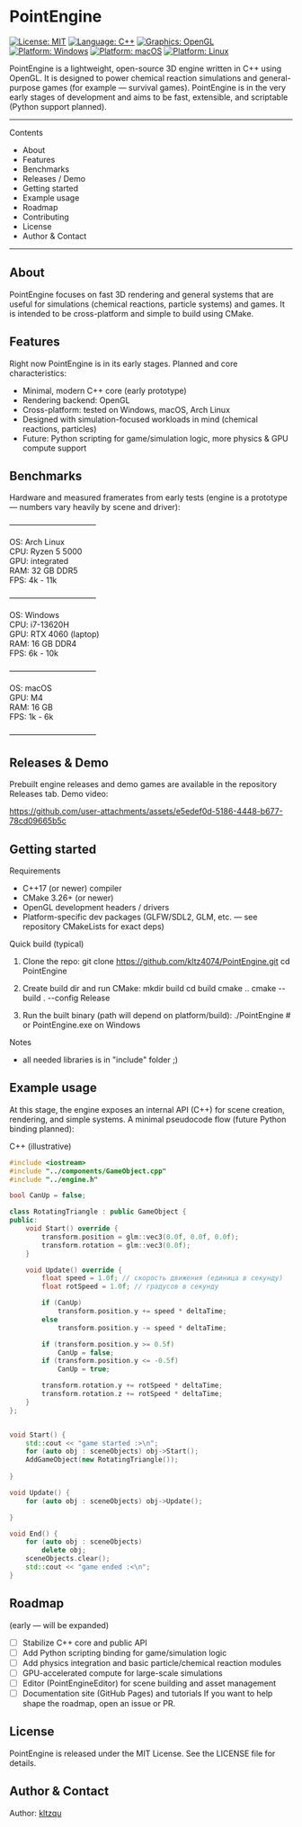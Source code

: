 # PointEngine

[![License: MIT](https://img.shields.io/badge/License-MIT-yellow.svg)](https://opensource.org/licenses/MIT)
[![Language: C++](https://img.shields.io/badge/Language-C%2B%2B-blue.svg)]()
[![Graphics: OpenGL](https://img.shields.io/badge/Graphics-OpenGL-lightgrey.svg)]()
[![Platform: Windows](https://img.shields.io/badge/Platform-Windows-brightgreen.svg)]()
[![Platform: macOS](https://img.shields.io/badge/Platform-macOS-9cf.svg)]()
[![Platform: Linux](https://img.shields.io/badge/Platform-Linux-orange.svg)]()

PointEngine is a lightweight, open-source 3D engine written in C++ using OpenGL. It is designed to power chemical reaction simulations and general-purpose games (for example — survival games). PointEngine is in the very early stages of development and aims to be fast, extensible, and scriptable (Python support planned).

---

Contents
- About
- Features
- Benchmarks
- Releases / Demo
- Getting started
- Example usage
- Roadmap
- Contributing
- License
- Author & Contact

---

About
-----
PointEngine focuses on fast 3D rendering and general systems that are useful for simulations (chemical reactions, particle systems) and games. It is intended to be cross-platform and simple to build using CMake.

Features
--------
Right now PointEngine is in its early stages. Planned and core characteristics:

- Minimal, modern C++ core (early prototype)
- Rendering backend: OpenGL
- Cross-platform: tested on Windows, macOS, Arch Linux
- Designed with simulation-focused workloads in mind (chemical reactions, particles)
- Future: Python scripting for game/simulation logic, more physics & GPU compute support

Benchmarks
----------
Hardware and measured framerates from early tests (engine is a prototype — numbers vary heavily by scene and driver):

———————————

OS: Arch Linux  
CPU: Ryzen 5 5000  
GPU: integrated  
RAM: 32 GB DDR5  
FPS: 4k - 11k

———————————

OS: Windows  
CPU: i7-13620H  
GPU: RTX 4060 (laptop)  
RAM: 16 GB DDR4  
FPS: 6k - 10k

———————————

OS: macOS  
GPU: M4  
RAM: 16 GB  
FPS: 1k - 6k

———————————

Releases & Demo
---------------
Prebuilt engine releases and demo games are available in the repository Releases tab. Demo video:


https://github.com/user-attachments/assets/e5edef0d-5186-4448-b677-78cd09665b5c


Getting started
---------------
Requirements
- C++17 (or newer) compiler
- CMake 3.26+ (or newer)
- OpenGL development headers / drivers
- Platform-specific dev packages (GLFW/SDL2, GLM, etc. — see repository CMakeLists for exact deps)

Quick build (typical)
1. Clone the repo:
   git clone https://github.com/kltz4074/PointEngine.git
   cd PointEngine

2. Create build dir and run CMake:
   mkdir build
   cd build
   cmake ..
   cmake --build . --config Release

3. Run the built binary (path will depend on platform/build):
   ./PointEngine        # or PointEngine.exe on Windows

Notes
- all needed libraries is in "include" folder ;)

Example usage
-------------
At this stage, the engine exposes an internal API (C++) for scene creation, rendering, and simple systems. A minimal pseudocode flow (future Python binding planned):

C++ (illustrative)
```cpp
#include <iostream>
#include "../components/GameObject.cpp"
#include "../engine.h"

bool CanUp = false;

class RotatingTriangle : public GameObject {
public:
    void Start() override {
        transform.position = glm::vec3(0.0f, 0.0f, 0.0f);
        transform.rotation = glm::vec3(0.0f);
    }

    void Update() override {
        float speed = 1.0f; // скорость движения (единица в секунду)
        float rotSpeed = 1.0f; // градусов в секунду

        if (CanUp)
            transform.position.y += speed * deltaTime;
        else
            transform.position.y -= speed * deltaTime;

        if (transform.position.y >= 0.5f)
            CanUp = false;
        if (transform.position.y <= -0.5f)
            CanUp = true;

        transform.rotation.y += rotSpeed * deltaTime;
        transform.rotation.z += rotSpeed * deltaTime;
    }
};


void Start() {
    std::cout << "game started :>\n";
    for (auto obj : sceneObjects) obj->Start();
    AddGameObject(new RotatingTriangle());
    
}

void Update() {
    for (auto obj : sceneObjects) obj->Update();

}

void End() {
    for (auto obj : sceneObjects)
        delete obj;
    sceneObjects.clear();
    std::cout << "game ended :<\n";
}

```

Roadmap
-------
(early — will be expanded)
- [ ] Stabilize C++ core and public API
- [ ] Add Python scripting binding for game/simulation logic
- [ ] Add physics integration and basic particle/chemical reaction modules
- [ ] GPU-accelerated compute for large-scale simulations
- [ ] Editor (PointEngineEditor) for scene building and asset management
- [ ] Documentation site (GitHub Pages) and tutorials
If you want to help shape the roadmap, open an issue or PR.

License
-------
PointEngine is released under the MIT License. See the LICENSE file for details.

Author & Contact
----------------
Author: [kltzqu](https://kltz4074.github.io/)


